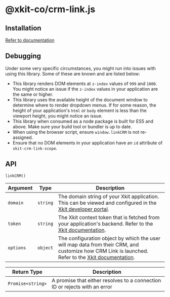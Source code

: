 # @xkit-co/crm-link.js

## Installation

[Refer to documentation](https://xkit.co/docs/crm-link#install-crm-linkjs)

## Debugging

Under some very specific circumstances, you might run into issues with using this library. Some of these are known and are listed below:

- This library renders DOM elements at `z-index` values of `999` and `1000`. You might notice an issue if the `z-index` values in your application are the same or higher.
- This library uses the available height of the document window to determine where to render dropdown menus. If for some reason, the height of your application's `html` or `body` element is less than the viewport height, you might notice an issue.
- This library when consumed as a node package is built for ES5 and above. Make sure your build tool or bundler is up to date.
- When using the browser script, ensure `window.linkCRM` is not re-assigned.
- Ensure that no DOM elements in your application have an `id` attribute of `xkit-crm-link-scope`.

## API

`linkCRM()`

| Argument  | Type     | Description                                                                                                                                                                                       |
| --------- | -------- | ------------------------------------------------------------------------------------------------------------------------------------------------------------------------------------------------- |
| `domain`  | `string` | The domain string of your Xkit application. This can be viewed and configured in the [Xkit developer portal](https://app.xkit.co/).                                                               |
| `token`   | `string` | The Xkit context token that is fetched from your application's backend. Refer to the [Xkit documentation](https://xkit.co/docs/crm-link#context-token).                                           |
| `options` | `object` | The configuration object by which the user will map data from their CRM, and customize how CRM Link is launched. Refer to the [Xkit documentation](https://xkit.co/docs/crm-api#add-to-crm-link). |

| Return Type       | Description                                                                |
| ----------------- | -------------------------------------------------------------------------- |
| `Promise<string>` | A promise that either resolves to a connection ID or rejects with an error |
